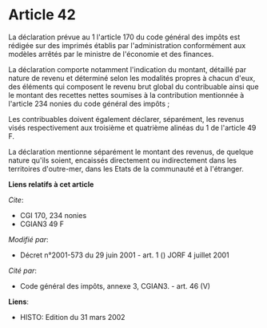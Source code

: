 # Article 42

La déclaration prévue au 1 l'article 170 du code général des impôts est rédigée sur des imprimés établis par l'administration
conformément aux modèles arrêtés par le ministre de l'économie et des finances.

La déclaration comporte notamment l'indication du montant, détaillé par nature de revenu et déterminé selon les modalités
propres à chacun d'eux, des éléments qui composent le revenu brut global du contribuable ainsi que le montant des recettes
nettes soumises à la contribution mentionnée à l'article 234 nonies du code général des impôts ;

Les contribuables doivent également déclarer, séparément, les revenus visés respectivement aux troisième et quatrième alinéas
du 1 de l'article 49 F.

La déclaration mentionne séparément le montant des revenus, de quelque nature qu'ils soient, encaissés directement ou
indirectement dans les territoires d'outre-mer, dans les Etats de la communauté et à l'étranger.

**Liens relatifs à cet article**

_Cite_:

  - CGI 170, 234 nonies
  - CGIAN3 49 F

_Modifié par_:

  - Décret n°2001-573 du 29 juin 2001 - art. 1 () JORF 4 juillet 2001

_Cité par_:

  - Code général des impôts, annexe 3, CGIAN3. - art. 46 (V)

**Liens**:

  - HISTO: Edition du 31 mars 2002
